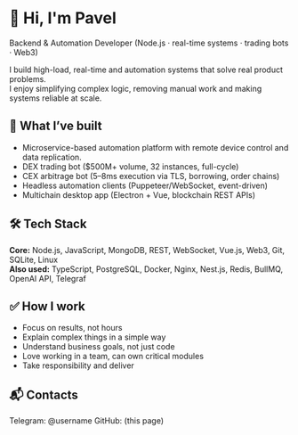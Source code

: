 # 👋 Hi, I'm Pavel

Backend & Automation Developer (Node.js · real-time systems · trading bots · Web3)

I build high-load, real-time and automation systems that solve real product problems.  
I enjoy simplifying complex logic, removing manual work and making systems reliable at scale.

## 🚀 What I’ve built
- Microservice-based automation platform with remote device control and data replication.
- DEX trading bot ($500M+ volume, 32 instances, full-cycle)
- CEX arbitrage bot (5–8ms execution via TLS, borrowing, order chains)
- Headless automation clients (Puppeteer/WebSocket, event-driven)
- Multichain desktop app (Electron + Vue, blockchain REST APIs)

## 🛠 Tech Stack
**Core:** Node.js, JavaScript, MongoDB, REST, WebSocket, Vue.js, Web3, Git, SQLite, Linux  
**Also used:** TypeScript, PostgreSQL, Docker, Nginx, Nest.js, Redis, BullMQ, OpenAI API, Telegraf

## ✅ How I work
- Focus on results, not hours
- Explain complex things in a simple way
- Understand business goals, not just code
- Love working in a team, can own critical modules
- Take responsibility and deliver

## 📬 Contacts
Telegram: @username
GitHub: (this page)
